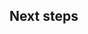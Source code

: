

## Next steps
[Securing your laaS Resources]:https://github.com/nmcgregor/Azure-Security/blob/master/Securing-IaaS-Resources.md# 
